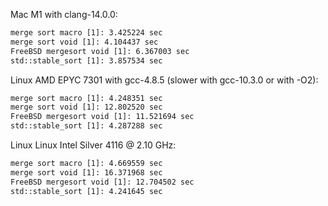 Mac M1 with clang-14.0.0:
```txt
merge sort macro [1]: 3.425224 sec
merge sort void [1]: 4.104437 sec
FreeBSD mergesort void [1]: 6.367003 sec
std::stable_sort [1]: 3.857534 sec
```
Linux AMD EPYC 7301 with gcc-4.8.5 (slower with gcc-10.3.0 or with -O2):
```txt
merge sort macro [1]: 4.248351 sec
merge sort void [1]: 12.802520 sec
FreeBSD mergesort void [1]: 11.521694 sec
std::stable_sort [1]: 4.287288 sec
```
Linux Linux Intel Silver 4116 @ 2.10 GHz:
```txt
merge sort macro [1]: 4.669559 sec
merge sort void [1]: 16.371968 sec
FreeBSD mergesort void [1]: 12.704502 sec
std::stable_sort [1]: 4.241645 sec
```
